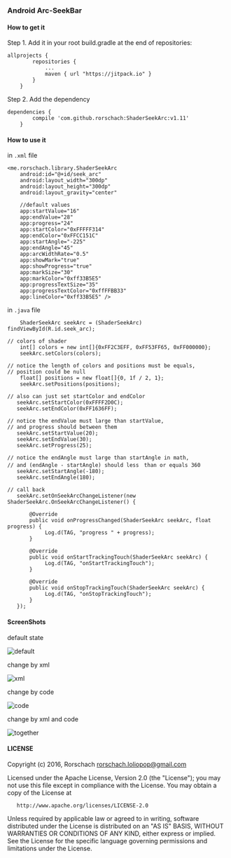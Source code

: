### Android Arc-SeekBar

#### How to get it

Step 1. Add it in your root build.gradle at the end of repositories:
```
allprojects {
        repositories {
            ...
            maven { url "https://jitpack.io" }
        }
    }
```

Step 2. Add the dependency
```
dependencies {
        compile 'com.github.rorschach:ShaderSeekArc:v1.11'
    }
```

#### How to use it 

in `.xml` file
```
<me.rorschach.library.ShaderSeekArc
    android:id="@+id/seek_arc"
    android:layout_width="300dp"
    android:layout_height="300dp"
    android:layout_gravity="center" 

    //default values
    app:startValue="16"
    app:endValue="28"
    app:progress="24"
    app:startColor="0xFFFFF314"
    app:endColor="0xFFCC151C"
    app:startAngle="-225"
    app:endAngle="45"
    app:arcWidthRate="0.5"
    app:showMark="true" 
    app:showProgress="true"
    app:markSize="30"
    app:markColor="0xff33B5E5"
    app:progressTextSize="35"
    app:progressTextColor="0xffFFBB33"
    app:lineColor="0xff33B5E5" />
```


in `.java` file
```
    ShaderSeekArc seekArc = (ShaderSeekArc) findViewById(R.id.seek_arc);

// colors of shader
    int[] colors = new int[]{0xFF2C3EFF, 0xFF53FF65, 0xFF000000};
    seekArc.setColors(colors);

// notice the length of colors and positions must be equals, 
// position could be null
    float[] positions = new float[]{0, 1f / 2, 1};
    seekArc.setPositions(positions);

// also can just set startColor and endColor
   seekArc.setStartColor(0xFFFF2D0C);
   seekArc.setEndColor(0xFF1636FF);

// notice the endValue must large than startValue, 
// and progress should between them
   seekArc.setStartValue(20);
   seekArc.setEndValue(30);
   seekArc.setProgress(25);

// notice the endAngle must large than startAngle in math,
// and (endAngle - startAngle) should less　than or equals 360
   seekArc.setStartAngle(-180);
   seekArc.setEndAngle(180);

// call back
   seekArc.setOnSeekArcChangeListener(new ShaderSeekArc.OnSeekArcChangeListener() {

       @Override
       public void onProgressChanged(ShaderSeekArc seekArc, float progress) {
            Log.d(TAG, "progress " + progress);
       }

       @Override
       public void onStartTrackingTouch(ShaderSeekArc seekArc) {
            Log.d(TAG, "onStartTrackingTouch");
       }

       @Override
       public void onStopTrackingTouch(ShaderSeekArc seekArc) {
            Log.d(TAG, "onStopTrackingTouch");
       }
   });
```

#### ScreenShots

default state

![default](https://raw.githubusercontent.com/rorschach/ShaderSeekArc/master/screenshots/default.png)

change by xml

![xml](https://raw.githubusercontent.com/rorschach/ShaderSeekArc/master/screenshots/custom_xml.png)

change by code

![code](https://raw.githubusercontent.com/rorschach/ShaderSeekArc/master/screenshots/custom_code.png)

change by xml and code

![together](https://raw.githubusercontent.com/rorschach/ShaderSeekArc/master/screenshots/custom_xml_plus_code.png)

#### LICENSE

   Copyright (c) 2016, Rorschach <rorschach.loliopop@gmail.com>

   Licensed under the Apache License, Version 2.0 (the "License");
   you may not use this file except in compliance with the License.
   You may obtain a copy of the License at

       http://www.apache.org/licenses/LICENSE-2.0

   Unless required by applicable law or agreed to in writing, software
   distributed under the License is distributed on an "AS IS" BASIS,
   WITHOUT WARRANTIES OR CONDITIONS OF ANY KIND, either express or implied.
   See the License for the specific language governing permissions and
   limitations under the License.